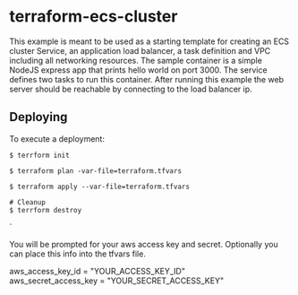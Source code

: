 # terraform-ecs-cluster

This example is meant to be used as a starting template for creating an ECS cluster Service, an application load balancer, a task definition and VPC including all networking resources. The sample container is a simple NodeJS express app that prints hello world on port 3000. The service defines two tasks to run this container. After running this example the web server should be reachable by connecting to the load balancer ip. 

## Deploying

To execute a deployment:

```console
$ terrform init
```

```console
$ terraform plan -var-file=terraform.tfvars
```

```console
$ terraform apply --var-file=terraform.tfvars
```

```console
# Cleanup
$ terrform destroy
```
`

You will be prompted for your aws access key and secret. Optionally you can place this info into the tfvars file.

aws_access_key_id = "YOUR_ACCESS_KEY_ID"<br/>
aws_secret_access_key = "YOUR_SECRET_ACCESS_KEY"
